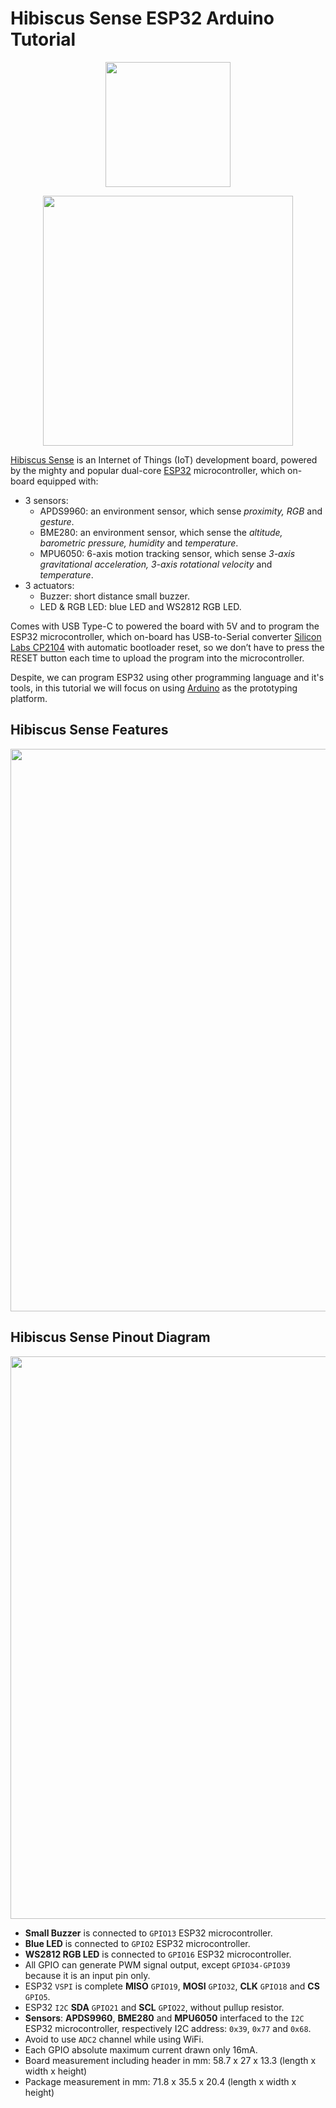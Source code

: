 # Hibiscus Sense ESP32 Arduino Tutorial

<p align="center"><a href="https://myduino.com/product/myd-036/"><img src="https://github.com/myinvent/hibiscus-sense/raw/main/references/hibiscus-sense-logo.png" width="200"></a></p>
<p align="center"><a href="https://myduino.com/product/myd-036/"><img src="https://github.com/myinvent/hibiscus-sense/raw/main/references/hibiscus-sense.png" width="400"></a></p>

[Hibiscus Sense](https://myduino.com/product/myd-036/) is an Internet of Things (IoT) development board, powered by the mighty and popular dual-core [ESP32](https://www.espressif.com/en/products/socs/esp32) microcontroller, which on-board equipped with:
- 3 sensors:
  - APDS9960: an environment sensor, which sense *proximity, RGB* and *gesture*.
  - BME280: an environment sensor, which sense the *altitude, barometric pressure, humidity* and *temperature*.
  - MPU6050: 6-axis motion tracking sensor, which sense *3-axis gravitational acceleration, 3-axis rotational velocity* and *temperature*.
- 3 actuators:
  - Buzzer: short distance small buzzer.
  - LED & RGB LED: blue LED and WS2812 RGB LED.

Comes with USB Type-C to powered the board with 5V and to program the ESP32 microcontroller, which on-board has USB-to-Serial converter [Silicon Labs CP2104](https://www.silabs.com/interface/usb-bridges/classic/device.cp2104) with automatic bootloader reset, so we don’t have to press the RESET button each time to upload the program into the microcontroller.

Despite, we can program ESP32 using other programming language and it's tools, in this tutorial we will focus on using [Arduino](https://www.arduino.cc/) as the prototyping platform.

## Hibiscus Sense Features

<p align="center"><img src="https://github.com/myinvent/hibiscus-sense/raw/main/references/hibiscus-sense-features.png" width="900"></a></p>

## Hibiscus Sense Pinout Diagram

<p align="center"><img src="https://github.com/myinvent/hibiscus-sense/raw/main/references/hibiscus-sense-pinout.png" width="900"></a></p>

- **Small Buzzer** is connected to `GPIO13` ESP32 microcontroller.
- **Blue LED** is connected to `GPIO2` ESP32 microcontroller.
- **WS2812 RGB LED** is connected to `GPIO16` ESP32 microcontroller.
- All GPIO can generate PWM signal output, except `GPIO34-GPIO39` because it is an input pin only.
- ESP32 `VSPI` is complete **MISO** `GPIO19`, **MOSI** `GPIO32`, **CLK** `GPIO18` and **CS** `GPIO5`.
- ESP32 `I2C` **SDA** `GPIO21` and **SCL** `GPIO22`, without pullup resistor.
- **Sensors**: **APDS9960**, **BME280** and **MPU6050** interfaced to the `I2C` ESP32 microcontroller, respectively I2C address: `0x39`, `0x77` and `0x68`.
- Avoid to use `ADC2` channel while using WiFi.
- Each GPIO absolute maximum current drawn only 16mA.
- Board measurement including header in mm: 58.7 x 27 x 13.3 (length x width x height)
- Package measurement in mm: 71.8 x 35.5 x 20.4 (length x width x height)

